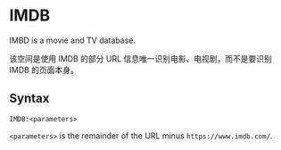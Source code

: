 # IMDB

IMBD is a movie and TV database.

该空间是使用 IMDB 的部分 URL 信息唯一识别电影、电视剧，而不是要识别 IMDB 的页面本身。

## Syntax

```
IMDB:<parameters>
```

`<parameters>` is the remainder of the URL minus `https://www.imdb.com/`.

